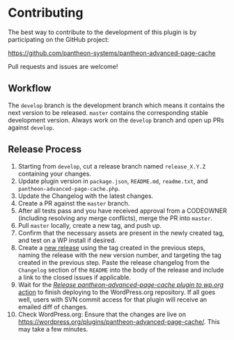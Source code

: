 # Contributing

The best way to contribute to the development of this plugin is by participating on the GitHub project:

https://github.com/pantheon-systems/pantheon-advanced-page-cache

Pull requests and issues are welcome!

## Workflow

The `develop` branch is the development branch which means it contains the next version to be released. `master` contains the corresponding stable development version. Always work on the `develop` branch and open up PRs against `develop`.

## Release Process

1. Starting from `develop`, cut a release branch named `release_X.Y.Z` containing your changes.
1. Update plugin version in `package.json`, `README.md`, `readme.txt`, and `pantheon-advanced-page-cache.php`.
1. Update the Changelog with the latest changes.
1. Create a PR against the `master` branch.
1. After all tests pass and you have received approval from a CODEOWNER (including resolving any merge conflicts), merge the PR into `master`.
1. Pull `master` locally, create a new tag, and push up.
1. Confirm that the necessary assets are present in the newly created tag, and test on a WP install if desired.
1. Create a [new release](https://github.com/pantheon-systems/pantheon-advanced-page-cache/releases/new) using the tag created in the previous steps, naming the release with the new version number, and targeting the tag created in the previous step. Paste the release changelog from the `Changelog` section of the `README` into the body of the release and include a link to the closed issues if applicable.
1. Wait for the [_Release pantheon-advanced-page-cache plugin to wp.org_ action](https://github.com/pantheon-systems/pantheon-advanced-page-cache/actions/workflows/wordpress-plugin-deploy.yml) to finish deploying to the WordPress.org repository. If all goes well, users with SVN commit access for that plugin will receive an emailed diff of changes.
1. Check WordPress.org: Ensure that the changes are live on https://wordpress.org/plugins/pantheon-advanced-page-cache/. This may take a few minutes.